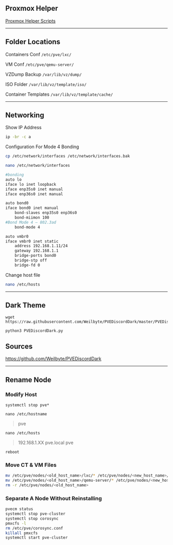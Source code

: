 ## Proxmox Helper
[Proxmox Helper Scripts](https://github.com/tteck/Proxmox)

---

## Folder Locations
Containers Conf ```/etc/pve/lxc/```

VM Conf ```/etc/pve/qemu-server/```

VZDump Backup ```/var/lib/vz/dump/```

ISO Folder ```/var/lib/vz/template/iso/```

Container Templates ```/var/lib/vz/template/cache/```

---

## Networking
Show IP Address
```bash
ip -br -c a
```

Configuration For Mode 4 Bonding
```bash
cp /etc/network/interfaces /etc/network/interfaces.bak
```
```bash
nano /etc/network/interfaces
```
```bash
#bonding
auto lo
iface lo inet loopback
iface enp35s0 inet manual
iface enp36s0 inet manual

auto bond0
iface bond0 inet manual
	bond-slaves enp35s0 enp36s0
	bond-miimon 100
#Bond Mode 4 – 802.3ad
	bond-mode 4

auto vmbr0
iface vmbr0 inet static
	address 192.168.1.11/24
 	gateway 192.168.1.1
	bridge-ports bond0
	bridge-stp off
	bridge-fd 0
```
Change host file
```bash
nano /etc/hosts
```

---

## Dark Theme
```
wget https://raw.githubusercontent.com/Weilbyte/PVEDiscordDark/master/PVEDiscordDark.py

python3 PVEDiscordDark.py
```

## Sources
https://github.com/Weilbyte/PVEDiscordDark

---

## Rename Node
### Modify Host
```systemctl stop pve*```

```nano /etc/hostname``` 
> pve

```nano /etc/hosts```
> 192.168.1.XX pve.local pve

```reboot```

### Move CT & VM Files
```bash
mv /etc/pve/nodes/<old_host_name>/lxc/* /etc/pve/nodes/<new_host_name>/lxc
mv /etc/pve/nodes/<old_host_name>/qemu-server/* /etc/pve/nodes/<new_host_name>/qemu-server
rm -r /etc/pve/nodes/<old_host_name>
```

### Separate A Node Without Reinstalling
```bash
pvecm status
systemctl stop pve-cluster
systemctl stop corosync
pmxcfs -l
rm /etc/pve/corosync.conf
killall pmxcfs
systemctl start pve-cluster
```
